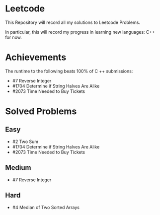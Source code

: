 # Leetcode
This Repository will record all my solutions to Leetcode Problems.

In particular, this will record my progress in learning new languages: C++ for now.

# Achievements

The runtime to the following beats 100% of C ++ submissions:

- \#7 Reverse Integer
- \#1704 Determine if String Halves Are Alike
- \#2073 Time Needed to Buy Tickets

# Solved Problems

## Easy

- \#2 Two Sum
- \#1704 Determine if String Halves Are Alike
- \#2073 Time Needed to Buy Tickets

## Medium

- \#7 Reverse Integer

## Hard

- \#4 Median of Two Sorted Arrays

